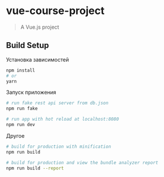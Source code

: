 # vue-course-project

> A Vue.js project

## Build Setup

Установка зависимостей
``` bash
npm install
# or
yarn
```

Запуск приложения
``` bash
# run fake rest api server from db.json
npm run fake

# run app with hot reload at localhost:8080
npm run dev
```

Другое
``` bash
# build for production with minification
npm run build

# build for production and view the bundle analyzer report
npm run build --report
```
